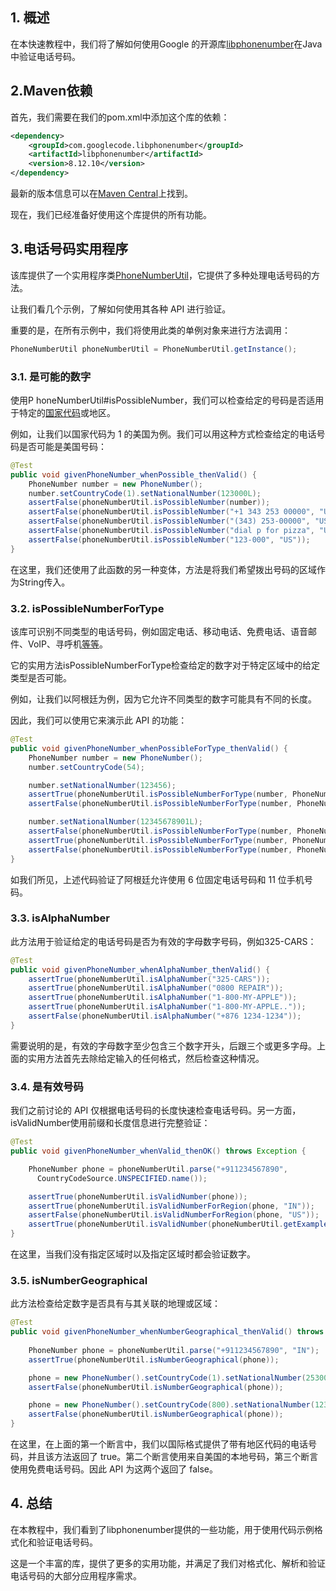## 1. 概述

在本快速教程中，我们将了解如何使用Google 的开源库[libphonenumber](https://github.com/google/libphonenumber)在Java中验证电话号码。

## 2.Maven依赖

首先，我们需要在我们的pom.xml中添加这个库的依赖：

```xml
<dependency>
    <groupId>com.googlecode.libphonenumber</groupId>
    <artifactId>libphonenumber</artifactId>
    <version>8.12.10</version>
</dependency>
```

最新的版本信息可以在[Maven Central](https://search.maven.org/artifact/com.googlecode.libphonenumber/libphonenumber)上找到。

现在，我们已经准备好使用这个库提供的所有功能。

## 3.电话号码实用程序 

该库提供了一个实用程序类[PhoneNumberUtil](https://www.javadoc.io/doc/com.googlecode.libphonenumber/libphonenumber/8.12.9/com/google/i18n/phonenumbers/PhoneNumberUtil.html)，它提供了多种处理电话号码的方法。

让我们看几个示例，了解如何使用其各种 API 进行验证。

重要的是，在所有示例中，我们将使用此类的单例对象来进行方法调用：

```java
PhoneNumberUtil phoneNumberUtil = PhoneNumberUtil.getInstance();
```

### 3.1. 是可能的数字

使用P honeNumberUtil#isPossibleNumber，我们可以检查给定的号码是否适用于特定的[国家代码](https://countrycode.org/)或地区。

例如，让我们以国家代码为 1 的美国为例。我们可以用这种方式检查给定的电话号码是否可能是美国号码：

```java
@Test
public void givenPhoneNumber_whenPossible_thenValid() {
    PhoneNumber number = new PhoneNumber();
    number.setCountryCode(1).setNationalNumber(123000L);
    assertFalse(phoneNumberUtil.isPossibleNumber(number));
    assertFalse(phoneNumberUtil.isPossibleNumber("+1 343 253 00000", "US"));
    assertFalse(phoneNumberUtil.isPossibleNumber("(343) 253-00000", "US"));
    assertFalse(phoneNumberUtil.isPossibleNumber("dial p for pizza", "US"));
    assertFalse(phoneNumberUtil.isPossibleNumber("123-000", "US"));
}
```

在这里，我们还使用了此函数的另一种变体，方法是将我们希望拨出号码的区域作为String传入。

### 3.2. isPossibleNumberForType

该库可识别不同类型的电话号码，例如固定电话、移动电话、免费电话、语音邮件、VoIP、寻呼机[等等](https://www.javadoc.io/doc/com.googlecode.libphonenumber/libphonenumber/8.12.9/com/google/i18n/phonenumbers/PhoneNumberUtil.PhoneNumberType.html)。

它的实用方法isPossibleNumberForType检查给定的数字对于特定区域中的给定类型是否可能。

例如，让我们以阿根廷为例，因为它允许不同类型的数字可能具有不同的长度。

因此，我们可以使用它来演示此 API 的功能：

```java
@Test
public void givenPhoneNumber_whenPossibleForType_thenValid() {
    PhoneNumber number = new PhoneNumber();
    number.setCountryCode(54);

    number.setNationalNumber(123456);
    assertTrue(phoneNumberUtil.isPossibleNumberForType(number, PhoneNumberType.FIXED_LINE));
    assertFalse(phoneNumberUtil.isPossibleNumberForType(number, PhoneNumberType.TOLL_FREE));

    number.setNationalNumber(12345678901L);
    assertFalse(phoneNumberUtil.isPossibleNumberForType(number, PhoneNumberType.FIXED_LINE));
    assertTrue(phoneNumberUtil.isPossibleNumberForType(number, PhoneNumberType.MOBILE));
    assertFalse(phoneNumberUtil.isPossibleNumberForType(number, PhoneNumberType.TOLL_FREE));
}
```

如我们所见，上述代码验证了阿根廷允许使用 6 位固定电话号码和 11 位手机号码。

### 3.3. isAlphaNumber

此方法用于验证给定的电话号码是否为有效的字母数字号码，例如325-CARS：

```java
@Test
public void givenPhoneNumber_whenAlphaNumber_thenValid() {
    assertTrue(phoneNumberUtil.isAlphaNumber("325-CARS"));
    assertTrue(phoneNumberUtil.isAlphaNumber("0800 REPAIR"));
    assertTrue(phoneNumberUtil.isAlphaNumber("1-800-MY-APPLE"));
    assertTrue(phoneNumberUtil.isAlphaNumber("1-800-MY-APPLE.."));
    assertFalse(phoneNumberUtil.isAlphaNumber("+876 1234-1234"));
}
```

需要说明的是，有效的字母数字至少包含三个数字开头，后跟三个或更多字母。上面的实用方法首先去除给定输入的任何格式，然后检查这种情况。

### 3.4. 是有效号码

我们之前讨论的 API 仅根据电话号码的长度快速检查电话号码。另一方面，isValidNumber使用前缀和长度信息进行完整验证：

```java
@Test
public void givenPhoneNumber_whenValid_thenOK() throws Exception {

    PhoneNumber phone = phoneNumberUtil.parse("+911234567890", 
      CountryCodeSource.UNSPECIFIED.name());

    assertTrue(phoneNumberUtil.isValidNumber(phone));
    assertTrue(phoneNumberUtil.isValidNumberForRegion(phone, "IN"));
    assertFalse(phoneNumberUtil.isValidNumberForRegion(phone, "US"));
    assertTrue(phoneNumberUtil.isValidNumber(phoneNumberUtil.getExampleNumber("IN")));
}
```

在这里，当我们没有指定区域时以及指定区域时都会验证数字。

### 3.5. isNumberGeographical

此方法检查给定数字是否具有与其关联的地理或区域：

```java
@Test
public void givenPhoneNumber_whenNumberGeographical_thenValid() throws NumberParseException {
    
    PhoneNumber phone = phoneNumberUtil.parse("+911234567890", "IN");
    assertTrue(phoneNumberUtil.isNumberGeographical(phone));

    phone = new PhoneNumber().setCountryCode(1).setNationalNumber(2530000L);
    assertFalse(phoneNumberUtil.isNumberGeographical(phone));

    phone = new PhoneNumber().setCountryCode(800).setNationalNumber(12345678L);
    assertFalse(phoneNumberUtil.isNumberGeographical(phone));
}
```

在这里，在上面的第一个断言中，我们以国际格式提供了带有地区代码的电话号码，并且该方法返回了 true。第二个断言使用来自美国的本地号码，第三个断言使用免费电话号码。因此 API 为这两个返回了 false。

## 4. 总结

在本教程中，我们看到了libphonenumber提供的一些功能，用于使用代码示例格式化和验证电话号码。

这是一个丰富的库，提供了更多的实用功能，并满足了我们对格式化、解析和验证电话号码的大部分应用程序需求。
